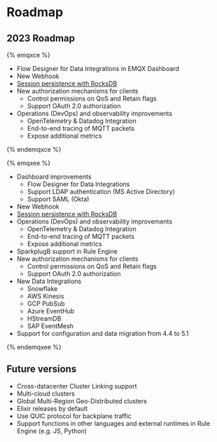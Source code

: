 # Roadmap

## 2023 Roadmap

{% emqxce %}

* Flow Designer for Data Integrations in EMQX Dashboard
* New Webhook
* [Session persistence with RocksDB](https://github.com/emqx/eip/blob/main/active/0023-rocksdb-message-persistence.md)
* New authorization mechanisms for clients
  * Control permissions on QoS and Retain flags
  * Support OAuth 2.0 authorization
* Operations (DevOps) and observability improvements
  * OpenTelemetry & Datadog Integration
  * End-to-end tracing of MQTT packets
  * Expose additional metrics

{% endemqxce %}

{% emqxee %}

* Dashboard improvements
  * Flow Designer for Data Integrations
  * Support LDAP authentication (MS Active Directory)
  * Support SAML (Okta)
* New Webhook
* [Session persistence with RocksDB](https://github.com/emqx/eip/blob/main/active/0023-rocksdb-message-persistence.md)
* Operations (DevOps) and observability improvements
  * OpenTelemetry & Datadog Integration
  * End-to-end tracing of MQTT packets
  * Expose additional metrics
* SparkplugB support in Rule Engine
* New authorization mechanisms for clients
  * Control permissions on QoS and Retain flags
  * Support OAuth 2.0 authorization
* New Data Integrations
  * Snowflake
  * AWS Kinesis
  * GCP PubSub
  * Azure EventHub
  * HStreamDB
  * SAP EventMesh
* Support for configuration and data migration from 4.4 to 5.1

{% endemqxee %}

## Future versions

* Cross-datacenter Cluster Linking support
* Multi-cloud clusters
* Global Multi-Region Geo-Distributed clusters
* Elixir releases by default
* Use QUIC protocol for backplane traffic
* Support functions in other languages and external runtimes in Rule Engine (e.g. JS, Python)

